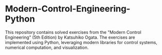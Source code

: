 # Modern-Control-Engineering-Python
This repository contains solved exercises from the "Modern Control Engineering" (5th Edition) by Katsuhiko Ogata. The exercises are implemented using Python, leveraging modern libraries for control systems, numerical computation, and visualization.
